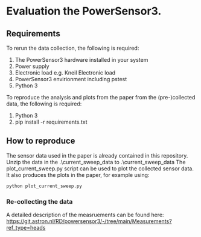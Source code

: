 # Evaluation the PowerSensor3.

## Requirements

To rerun the data collection, the following is required:

1. The PowerSensor3 hardware installed in your system
2. Power supply
3. Electronic load e.g. Kneil Electronic load
4. PowerSensor3 envirionment including pstest 
5. Python 3

To reproduce the analysis and plots from the paper from the (pre-)collected data, the following is required:

1. Python 3
2. pip install -r requirements.txt

## How to reproduce

The sensor data used in the paper is already contained in this repository. Unzip the data in the .\current_sweep_data to .\current_sweep_data 
The plot_current_sweep.py script can be used to plot the collected sensor data. It also produces the plots in the paper, for example using:
```bash
python plot_current_sweep.py

```

### Re-collecting the data

A detailed description of the measruements can be found here: https://git.astron.nl/RD/powersensor3/-/tree/main/Measurements?ref_type=heads


